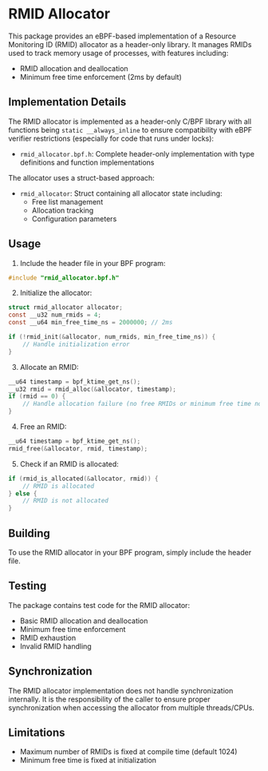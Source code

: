 # RMID Allocator

This package provides an eBPF-based implementation of a Resource Monitoring ID (RMID) allocator as a header-only library. It manages RMIDs used to track memory usage of processes, with features including:

- RMID allocation and deallocation
- Minimum free time enforcement (2ms by default)

## Implementation Details

The RMID allocator is implemented as a header-only C/BPF library with all functions being `static __always_inline` to ensure compatibility with eBPF verifier restrictions (especially for code that runs under locks):

- `rmid_allocator.bpf.h`: Complete header-only implementation with type definitions and function implementations

The allocator uses a struct-based approach:
- `rmid_allocator`: Struct containing all allocator state including:
  - Free list management
  - Allocation tracking
  - Configuration parameters

## Usage

1. Include the header file in your BPF program:

```c
#include "rmid_allocator.bpf.h"
```

2. Initialize the allocator:

```c
struct rmid_allocator allocator;
const __u32 num_rmids = 4;
const __u64 min_free_time_ns = 2000000; // 2ms

if (!rmid_init(&allocator, num_rmids, min_free_time_ns)) {
    // Handle initialization error
}
```

3. Allocate an RMID:

```c
__u64 timestamp = bpf_ktime_get_ns();
__u32 rmid = rmid_alloc(&allocator, timestamp);
if (rmid == 0) {
    // Handle allocation failure (no free RMIDs or minimum free time not met)
}
```

4. Free an RMID:

```c
__u64 timestamp = bpf_ktime_get_ns();
rmid_free(&allocator, rmid, timestamp);
```

5. Check if an RMID is allocated:

```c
if (rmid_is_allocated(&allocator, rmid)) {
    // RMID is allocated
} else {
    // RMID is not allocated
}
```

## Building

To use the RMID allocator in your BPF program, simply include the header file.

## Testing

The package contains test code for the RMID allocator:

- Basic RMID allocation and deallocation
- Minimum free time enforcement
- RMID exhaustion
- Invalid RMID handling

## Synchronization

The RMID allocator implementation does not handle synchronization internally. It is the responsibility of the caller to ensure proper synchronization when accessing the allocator from multiple threads/CPUs.

## Limitations

- Maximum number of RMIDs is fixed at compile time (default 1024)
- Minimum free time is fixed at initialization 
